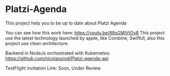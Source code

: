 # Platzi-Agenda
This project help you to be up to date about Platzi Agenda

You can see how this work here: https://youtu.be/88sGMlVtOv8
This project use the latest technology launched by apple, like Combine, SwiftUI, also this project use clean architecture.

Backend in NodeJs orchestrated with Kubernetes: https://github.com/nicolassrod/Platzi-agenda-api

TestFlight invitation Link: Soon, Under Review
